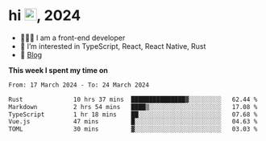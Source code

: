 <h1> hi <img src="https://raw.githubusercontent.com/blackcater/blackcater/main/images/Hi.gif" height="24" />, 2024 </h1>

- 🧑🏻‍💻 I am a front-end developer
- 👀 I’m interested in TypeScript, React, React Native, Rust
- 📝 [Blog](https://yixiaojiu-blog.netlify.app/)

**This week I spent my time on** 

<!--START_SECTION:waka-->

```txt
From: 17 March 2024 - To: 24 March 2024

Rust              10 hrs 37 mins  ███████████████▓░░░░░░░░░   62.44 %
Markdown          2 hrs 54 mins   ████▒░░░░░░░░░░░░░░░░░░░░   17.08 %
TypeScript        1 hr 18 mins    ██░░░░░░░░░░░░░░░░░░░░░░░   07.68 %
Vue.js            47 mins         █░░░░░░░░░░░░░░░░░░░░░░░░   04.63 %
TOML              30 mins         ▓░░░░░░░░░░░░░░░░░░░░░░░░   03.03 %
```

<!--END_SECTION:waka-->

